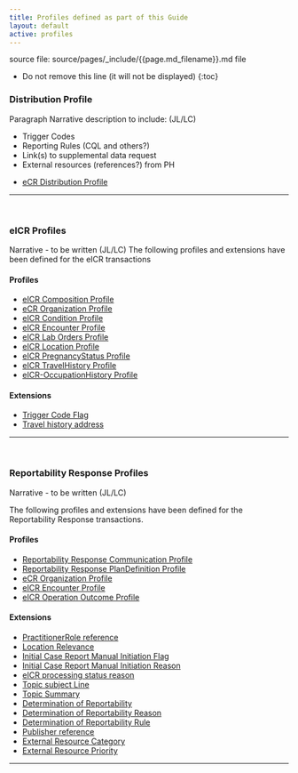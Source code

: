 ```yaml
---
title: Profiles defined as part of this Guide
layout: default
active: profiles
---
```


source file: source/pages/_include/{{page.md_filename}}.md  file

<!-- { :.no_toc } -->

<!-- TOC  the css styling for this is \pages\assets\css\project.css under 'markdown-toc'-->

* Do not remove this line (it will not be displayed)
{:toc}

<!-- end TOC -->


### Distribution Profile
Paragraph Narrative description to include: (JL/LC)
-	Trigger Codes
-	Reporting Rules (CQL and others?)
-	Link(s) to supplemental data request
-	External resources (references?) from PH 

<ul>
<li><a href="StructureDefinition-ecr-distribution.html">eCR Distribution Profile</a></li>
</ul>

---
<br />

### eICR Profiles
Narrative - to be written (JL/LC)
The following profiles and extensions have been defined for the eICR transactions

#### Profiles

<ul>
<li><a href="StructureDefinition-eicr-composition.html">eICR Composition Profile</a></li>
<li><a href="StructureDefinition-ecr-organization.html">eCR Organization Profile</a></li>
<li><a href="StructureDefinition-eicr-condition.html">eICR Condition Profile</a></li>
<li><a href="StructureDefinition-eicr-encounter.html">eICR Encounter Profile</a></li>
<li><a href="StructureDefinition-eicr-procedurerequest.html">eICR Lab Orders Profile</a></li>
<li><a href="StructureDefinition-eicr-location.html">eICR Location Profile</a></li>
<li><a href="StructureDefinition-eicr-pregnancystatus.html">eICR PregnancyStatus Profile</a></li>
<li><a href="StructureDefinition-eicr-travelhistory.html">eICR TravelHistory Profile</a></li>
<li><a href="StructureDefinition-eicr-occupationhistory.html">eICR-OccupationHistory Profile</a></li>
</ul>

#### Extensions

<ul>
<li><a href="StructureDefinition-extension-trigger.html">Trigger Code Flag</a></li>
<li><a href="StructureDefinition-extension-valueAddress.html">Travel history address</a></li>
</ul>



---
<br />

### Reportability Response Profiles
Narrative - to be written (JL/LC)

The following profiles and extensions have been defined for the Reportability Response transactions.

#### Profiles

<ul>
<li><a href="StructureDefinition-rr-communication.html">Reportability Response Communication Profile</a></li>
<li><a href="StructureDefinition-rr-plandefinition.html">Reportability Response PlanDefinition Profile</a></li>
<li><a href="StructureDefinition-ecr-organization.html">eCR Organization Profile</a></li>
<li><a href="StructureDefinition-eicr-encounter.html">eICR Encounter Profile</a></li>
<li><a href="StructureDefinition-eicr-operationoutcome.html">eICR Operation Outcome Profile</a></li>
</ul>

#### Extensions

<ul>
<li><a href="StructureDefinition-extension-practitioner-role.html">PractitionerRole reference</a></li>
<li><a href="StructureDefinition-extension-location-relevance.html">Location Relevance</a></li>
<li><a href="StructureDefinition-extension-manual-init.html">Initial Case Report Manual Initiation Flag</a></li>
<li><a href="StructureDefinition-extension-manual-init-reason.html">Initial Case Report Manual Initiation Reason</a></li>
<li><a href="StructureDefinition-extension-status-reason.html">eICR processing status reason</a></li>
<li><a href="StructureDefinition-extension-topic-subject.html">Topic subject Line</a></li>
<li><a href="StructureDefinition-extension-topic-summary.html">Topic Summary</a></li>
<li><a href="StructureDefinition-extension-topic-dor.html">Determination of Reportability</a></li>
<li><a href="StructureDefinition-extension-topic-dor-reason.html">Determination of Reportability Reason</a></li>
<li><a href="StructureDefinition-extension-topic-dor-rule.html">Determination of Reportability Rule</a></li>
<li><a href="StructureDefinition-extension-publisher-reference.html">Publisher reference</a></li>
<li><a href="StructureDefinition-extension-rel-artifact-category.html">External Resource Category</a></li>
<li><a href="StructureDefinition-extension-rel-artifact-priority.html">External Resource Priority</a></li>
</ul>


---
